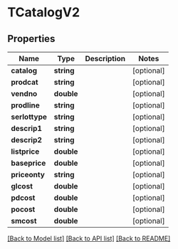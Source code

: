 # TCatalogV2

## Properties
Name | Type | Description | Notes
------------ | ------------- | ------------- | -------------
**catalog** | **string** |  | [optional] 
**prodcat** | **string** |  | [optional] 
**vendno** | **double** |  | [optional] 
**prodline** | **string** |  | [optional] 
**serlottype** | **string** |  | [optional] 
**descrip1** | **string** |  | [optional] 
**descrip2** | **string** |  | [optional] 
**listprice** | **double** |  | [optional] 
**baseprice** | **double** |  | [optional] 
**priceonty** | **string** |  | [optional] 
**glcost** | **double** |  | [optional] 
**pdcost** | **double** |  | [optional] 
**pocost** | **double** |  | [optional] 
**smcost** | **double** |  | [optional] 

[[Back to Model list]](../README.md#documentation-for-models) [[Back to API list]](../README.md#documentation-for-api-endpoints) [[Back to README]](../README.md)


